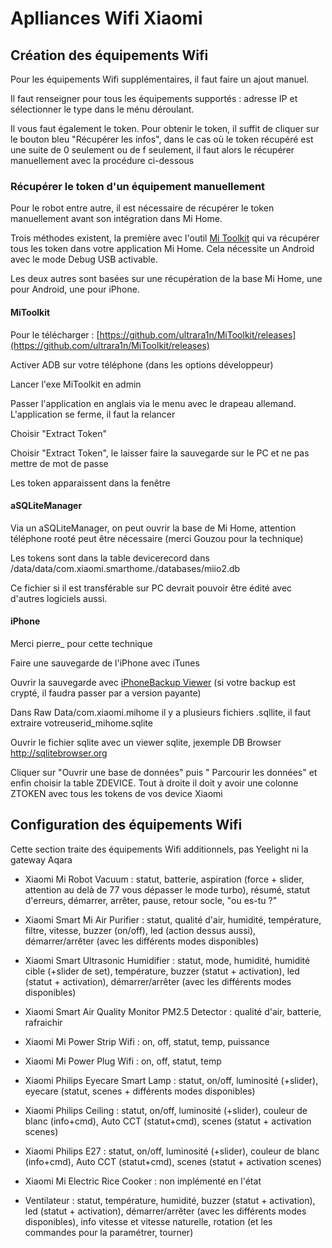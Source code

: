# Aplliances Wifi Xiaomi

## Création des équipements Wifi

Pour les équipements Wifi supplémentaires, il faut faire un ajout manuel.

Il faut renseigner pour tous les équipements supportés : adresse IP et sélectionner le type dans le ménu déroulant.

Il vous faut également le token. Pour obtenir le token, il suffit de cliquer sur le bouton bleu "Récupérer les infos", dans le cas où le token récupéré est une suite de 0 seulement ou de f seulement, il faut alors le récupérer manuellement avec la procédure ci-dessous

### Récupérer le token d'un équipement manuellement

Pour le robot entre autre, il est nécessaire de récupérer le token manuellement avant son intégration dans Mi Home.

Trois méthodes existent, la première avec l'outil [Mi Toolkit](https://github.com/ultrara1n/MiToolkit) qui va récupérer tous les token dans votre application Mi Home. Cela nécessite un Android avec le mode Debug USB activable.

Les deux autres sont basées sur une récupération de la base Mi Home, une pour Android, une pour iPhone.

#### MiToolkit

Pour le télécharger : [https://github.com/ultrara1n/MiToolkit/releases](https://github.com/ultrara1n/MiToolkit/releases)

Activer ADB sur votre téléphone (dans les options développeur)

Lancer l'exe MiToolkit en admin

Passer l'application en anglais via le menu avec le drapeau allemand. L'application se ferme, il faut la relancer

Choisir "Extract Token"

Choisir "Extract Token", le laisser faire la sauvegarde sur le PC et ne pas mettre de mot de passe

Les token apparaissent dans la fenêtre

#### aSQLiteManager

Via un aSQLiteManager, on peut ouvrir la base de Mi Home, attention téléphone rooté peut être nécessaire (merci Gouzou pour la technique)

Les tokens sont dans la table devicerecord dans /data/data/com.xiaomi.smarthome./databases/miio2.db

Ce fichier si il est transférable sur PC devrait pouvoir être édité avec d'autres logiciels aussi.

#### iPhone

Merci pierre_ pour cette technique

Faire une sauvegarde de l'iPhone avec iTunes

Ouvrir la sauvegarde avec [iPhoneBackup Viewer](http://www.imactools.com/iphonebackupviewer/) (si votre backup est crypté, il faudra passer par a version payante)

Dans Raw Data/com.xiaomi.mihome il y a plusieurs fichiers .sqllite, il faut extraire votreuserid_mihome.sqlite

Ouvrir le fichier sqlite avec un viewer sqlite, jexemple DB Browser http://sqlitebrowser.org

Cliquer sur "Ouvrir une base de données" puis " Parcourir les données" et enfin choisir la table ZDEVICE. Tout à droite il doit y avoir une colonne ZTOKEN avec tous les tokens de vos device Xiaomi

## Configuration des équipements Wifi

Cette section traite des équipements Wifi additionnels, pas Yeelight ni la gateway Aqara

* Xiaomi Mi Robot Vacuum : statut, batterie, aspiration (force + slider, attention au delà de 77 vous dépasser le mode turbo), résumé, statut d'erreurs, démarrer, arrêter, pause, retour socle, "ou es-tu ?"

* Xiaomi Smart Mi Air Purifier : statut, qualité d'air, humidité, température, filtre, vitesse, buzzer (on/off), led (action dessus aussi), démarrer/arrêter (avec les différents modes disponibles)

* Xiaomi Smart Ultrasonic Humidifier : statut, mode, humidité, humidité cible (+slider de set), température, buzzer (statut + activation), led (statut + activation), démarrer/arrêter (avec les différents modes disponibles)

* Xiaomi Smart Air Quality Monitor PM2.5 Detector : qualité d'air, batterie, rafraichir

* Xiaomi Mi Power Strip Wifi : on, off, statut, temp, puissance

* Xiaomi Mi Power Plug Wifi : on, off, statut, temp

* Xiaomi Philips Eyecare Smart Lamp : statut, on/off, luminosité (+slider), eyecare (statut, scenes + différents modes disponibles)

* Xiaomi Philips Ceiling : statut, on/off, luminosité (+slider), couleur de blanc (info+cmd), Auto CCT (statut+cmd), scenes (statut + activation scenes)

* Xiaomi Philips E27 : statut, on/off, luminosité (+slider), couleur de blanc (info+cmd), Auto CCT (statut+cmd), scenes (statut + activation scenes)

* Xiaomi Mi Electric Rice Cooker : non implémenté en l'état

* Ventilateur : statut, température, humidité, buzzer (statut + activation), led (statut + activation), démarrer/arrêter (avec les différents modes disponibles), info vitesse et vitesse naturelle, rotation (et les commandes pour la paramétrer, tourner)
